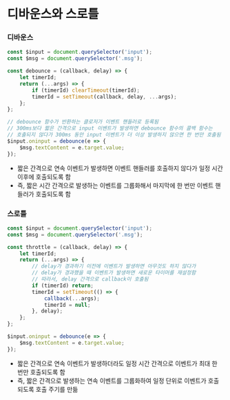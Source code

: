 # 디바운스와 스로틀

### 디바운스

```js
const $input = document.querySelector('input');
const $msg = document.querySelector('.msg');

const debounce = (callback, delay) => {
	let timerId;
	return (...args) => {
		if (timerId) clearTimeout(timerId);
		timerId = setTimeout(callback, delay, ...args);
	};
};

// debounce 함수가 반환하는 클로저가 이벤트 핸들러로 등록됨
// 300ms보다 짧은 간격으로 input 이벤트가 발생하면 debounce 함수의 콜백 함수는
// 호출되지 않다가 300ms 동안 input 이벤트가 더 이상 발생하지 않으면 한 번만 호출됨
$input.oninput = debounce(e => {
	$msg.textContent = e.target.value;
});
```

* 짧은 간격으로 연속 이벤트가 발생하면 이벤트 핸들러를 호출하지 않다가 일정 시간 이후에 호출되도록 함
* 즉, 짧은 시간 간격으로 발생하는 이벤트를 그룹화해서 마지막에 한 번만 이벤트 핸들러가 호출되도록 함

### 스로틀

```js
const $input = document.querySelector('input');
const $msg = document.querySelector('.msg');

const throttle = (callback, delay) => {
	let timerId;
	return (...args) => {
		// delay가 경과하기 이전에 이벤트가 발생하면 아무것도 하지 않다가
		// delay가 경과했을 때 이벤트가 발생하면 새로운 타이머를 재설정함
		// 따라서, delay 간격으로 callback이 호출됨
		if (timerId) return;
		timerId = setTimeout(() => {
			callback(...args);
			timerId = null;
		}, delay);
	};
};

$input.oninput = debounce(e => {
	$msg.textContent = e.target.value;
});
```

* 짧은 간격으로 연속 이벤트가 발생하더라도 일정 시간 간격으로 이벤트가 최대 한 번만 호출되도록 함
* 즉, 짧은 간격으로 발생하는 연속 이벤트를 그룹화하여 일정 단위로 이벤트가 호출되도록 호출 주기를 만듦